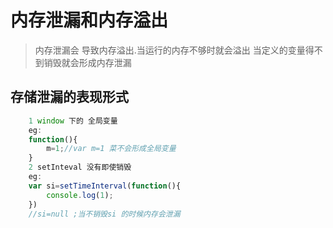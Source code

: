 # 内存泄漏和内存溢出
>内存泄漏会 导致内存溢出.当运行的内存不够时就会溢出 
 当定义的变量得不到销毁就会形成内存泄漏

## 存储泄漏的表现形式 
~~~javascript
    1 window 下的 全局变量
    eg:
    function(){
        m=1;//var m=1 菜不会形成全局变量
    }
    2 setInteval 没有即使销毁
    eg:
    var si=setTimeInterval(function(){
        console.log(1);
    })
    //si=null ;当不销毁si 的时候内存会泄漏
~~~